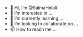 - 👋 Hi, I’m @SalmaHelali
- 👀 I’m interested in ...
- 🌱 I’m currently learning ...
- 💞️ I’m looking to collaborate on ...
- 📫 How to reach me ...

<!---
SalmaHelali/SalmaHelali is a ✨ special ✨ repository because its `README.md` (this file) appears on your GitHub profile.
You can click the Preview link to take a look at your changes.
--->
